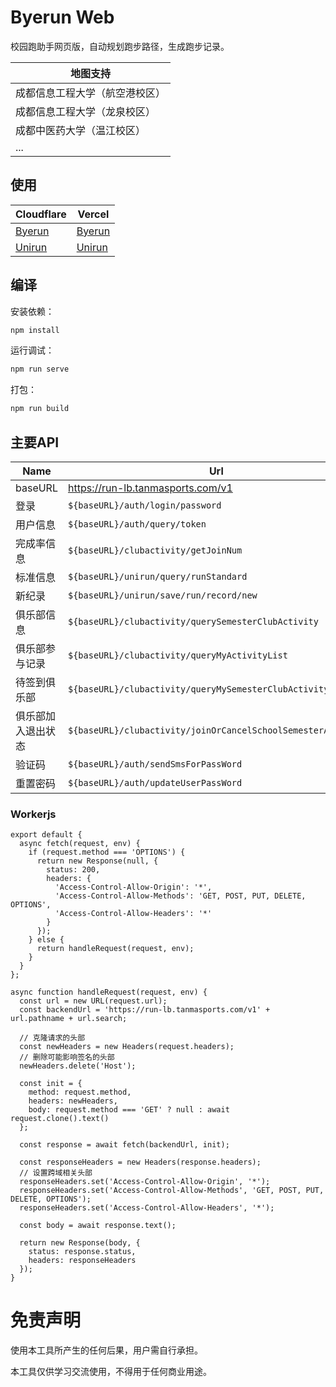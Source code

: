 # Byerun Web

校园跑助手网页版，自动规划跑步路径，生成跑步记录。

| 地图支持                    |
| --------------------------- |
| 成都信息工程大学（航空港校区） |
| 成都信息工程大学（龙泉校区） |
| 成都中医药大学（温江校区） |
| ...                         |

## 使用

|Cloudflare|Vercel|
|---|---|
|[Byerun](https://byerun.pages.dev)|[Byerun](https://byerun.vercel.app)|
|[Unirun](https://unirun.pages.dev)|[Unirun](https://unirun.vercel.app)|


## 编译

安装依赖：

```bash
npm install
```

运行调试：

```bash
npm run serve
```

打包：

```bash
npm run build
```

## 主要API

| Name |Url |
| -------- | -------- |
| baseURL | https://run-lb.tanmasports.com/v1 |
| 登录 | `${baseURL}/auth/login/password` |
| 用户信息 | `${baseURL}/auth/query/token` |
| 完成率信息 | `${baseURL}/clubactivity/getJoinNum` |
| 标准信息 | `${baseURL}/unirun/query/runStandard` |
| 新纪录 | `${baseURL}/unirun/save/run/record/new` |
| 俱乐部信息 | `${baseURL}/clubactivity/querySemesterClubActivity` |
| 俱乐部参与记录 | `${baseURL}/clubactivity/queryMyActivityList` |
| 待签到俱乐部 | `${baseURL}/clubactivity/queryMySemesterClubActivity` |
| 俱乐部加入退出状态 | `${baseURL}/clubactivity/joinOrCancelSchoolSemesterActivity` |
| 验证码| `${baseURL}/auth/sendSmsForPassWord` |
| 重置密码 | `${baseURL}/auth/updateUserPassWord` |



### Workerjs

```
export default {
  async fetch(request, env) {
    if (request.method === 'OPTIONS') {
      return new Response(null, {
        status: 200,
        headers: {
          'Access-Control-Allow-Origin': '*',
          'Access-Control-Allow-Methods': 'GET, POST, PUT, DELETE, OPTIONS',
          'Access-Control-Allow-Headers': '*'
        }
      });
    } else {
      return handleRequest(request, env);
    }
  }
};

async function handleRequest(request, env) {
  const url = new URL(request.url);
  const backendUrl = 'https://run-lb.tanmasports.com/v1' + url.pathname + url.search;

  // 克隆请求的头部
  const newHeaders = new Headers(request.headers);
  // 删除可能影响签名的头部
  newHeaders.delete('Host');

  const init = {
    method: request.method,
    headers: newHeaders,
    body: request.method === 'GET' ? null : await request.clone().text()
  };

  const response = await fetch(backendUrl, init);

  const responseHeaders = new Headers(response.headers);
  // 设置跨域相关头部
  responseHeaders.set('Access-Control-Allow-Origin', '*');
  responseHeaders.set('Access-Control-Allow-Methods', 'GET, POST, PUT, DELETE, OPTIONS');
  responseHeaders.set('Access-Control-Allow-Headers', '*');

  const body = await response.text();

  return new Response(body, {
    status: response.status,
    headers: responseHeaders
  });
}
```

# 免责声明

使用本工具所产生的任何后果，用户需自行承担。

本工具仅供学习交流使用，不得用于任何商业用途。
